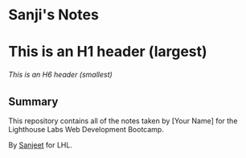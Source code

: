 # Sanji's Notes
# This is an H1 header (largest)
###### This is an H6 header (smallest)

## Summary 

This repository contains all of the notes taken by [Your Name] for the Lighthouse Labs Web Development Bootcamp.

By [Sanjeet](https://github.com/kansd1401) for LHL.
